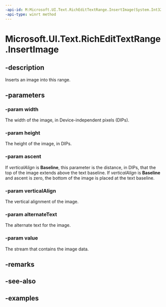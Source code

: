 ```yaml
---
-api-id: M:Microsoft.UI.Text.RichEditTextRange.InsertImage(System.Int32,System.Int32,System.Int32,Microsoft.UI.Text.VerticalCharacterAlignment,System.String,Windows.Storage.Streams.IRandomAccessStream)
-api-type: winrt method
---
```


<!-- Method syntax.
public void RichEditTextRange.InsertImage(Int32 width, Int32 height, Int32 ascent, VerticalCharacterAlignment verticalAlign, String alternateText, IRandomAccessStream value)
-->

# Microsoft.UI.Text.RichEditTextRange.InsertImage

## -description

Inserts an image into this range.

## -parameters
### -param width

The width of the image, in Device-independent pixels (DIPs).

### -param height

The height of the image, in DIPs.

### -param ascent

If _verticalAlign_ is **Baseline**, this parameter is the distance, in DIPs, that the top of the image extends above the text baseline. If _verticalAlign_ is **Baseline** and ascent is zero, the bottom of the image is placed at the text baseline.

### -param verticalAlign

The vertical alignment of the image.

### -param alternateText

The alternate text for the image.

### -param value

The stream that contains the image data.

## -remarks

## -see-also

## -examples

